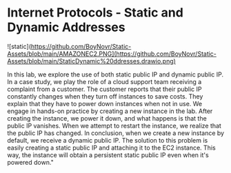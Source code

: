 # Internet Protocols - Static and Dynamic Addresses

 ![static](https://github.com/BoyNovr/Static-Assets/blob/main/AMAZONEC2.PNG](https://github.com/BoyNovr/Static-Assets/blob/main/StaticDynamic%20ddresses.drawio.png)

In this lab, we explore the use of both static public IP and dynamic public IP. In a case study, we play the role of a cloud support team receiving a complaint from a customer. The customer reports that their public IP constantly changes when they turn off instances to save costs. They explain that they have to power down instances when not in use.
We engage in hands-on practice by creating a new instance in the lab. After creating the instance, we power it down, and what happens is that the public IP vanishes. When we attempt to restart the instance, we realize that the public IP has changed. In conclusion, when we create a new instance by default, we receive a dynamic public IP.
The solution to this problem is easily creating a static public IP and attaching it to the EC2 instance. This way, the instance will obtain a persistent static public IP even when it's powered down."
